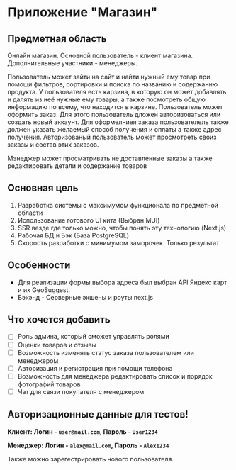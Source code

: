 # Приложение "Магазин"
## Предметная область
Онлайн магазин. Основной пользователь - клиент магазина. Дополнительные участники - менеджеры.

Пользователь может зайти на сайт и найти нужный ему товар при помощи фильтров, сортировки и поиска по названию и содержанию продукта.
У пользователя есть карзина, в которую он может добавлять и далять из неё нужные ему товары, а также посмотреть общую информацию по всему, что находится в карзине.
Пользователь может оформить заказ.
Для этого пользователь дложен авторизоваться или создать новый аккаунт.
Для оформелниея заказа пользователель также должен указать желаемый способ получения и оплаты а также адрес получения.
Авторизованый пользователь может просмотреть своиз заказы и состав этих заказов.

Мэнеджер может просматривать не доставленные заказы а также редактировать детали и содержание товаров

## Основная цель
1. Разработка системы с максимумом функционала по предметной области 
2. Использование готового UI кита (Выбран MUI)
3. SSR везде где только можно, чтобы понять эту технологию (Next.js)
4. Рабочая БД и Бэк (База PostgreSQL)
5. Скорость разработки с минимумом заморочек. Только результат

## Особенности
- Для реализации формы выбора адреса был выбран API Яндекс карт и их GeoSuggest.
- Бэкэнд - Серверные экшены и роуты next.js

## Что хочется добавить
- [ ] Роль админа, который сможет управлять ролями
- [ ] Оценки товаров и отзывы
- [ ] Возможность изменять статус заказа пользователем или менеджером
- [ ] Авторизация и регистрация при помощи телефона
- [ ] Возможность для менеджера редактировать список и порядок фотографий товаров
- [ ] Чат для связи покупателя с менеджером

## Авторизационные данные для тестов!

**Клиент: Логин - `user@mail.com`, Пароль - `User1234`**

**Менеджер: Логин - `alex@mail.com`, Пароль - `Alex1234`**

Также можно зарегестрировать нового пользователя.
